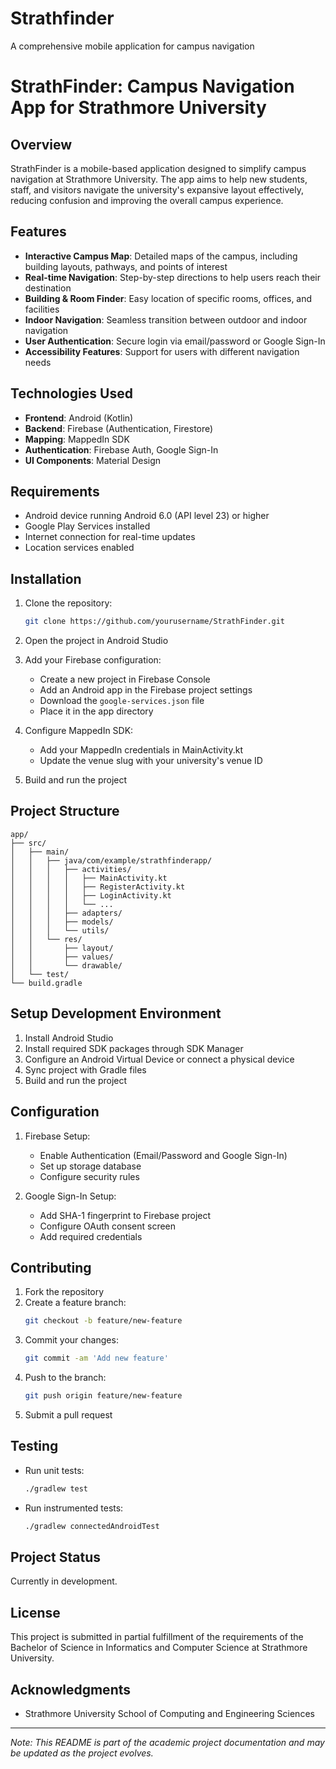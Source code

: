 # Strathfinder
A comprehensive mobile application for campus navigation 
# StrathFinder: Campus Navigation App for Strathmore University

## Overview
StrathFinder is a mobile-based application designed to simplify campus navigation at Strathmore University. The app aims to help new students, staff, and visitors navigate the university's expansive layout effectively, reducing confusion and improving the overall campus experience.

## Features
- **Interactive Campus Map**: Detailed maps of the campus, including building layouts, pathways, and points of interest
- **Real-time Navigation**: Step-by-step directions to help users reach their destination
- **Building & Room Finder**: Easy location of specific rooms, offices, and facilities
- **Indoor Navigation**: Seamless transition between outdoor and indoor navigation
- **User Authentication**: Secure login via email/password or Google Sign-In
- **Accessibility Features**: Support for users with different navigation needs

## Technologies Used
- **Frontend**: Android (Kotlin)
- **Backend**: Firebase (Authentication, Firestore)
- **Mapping**: MappedIn SDK
- **Authentication**: Firebase Auth, Google Sign-In
- **UI Components**: Material Design

## Requirements
- Android device running Android 6.0 (API level 23) or higher
- Google Play Services installed
- Internet connection for real-time updates
- Location services enabled

## Installation
1. Clone the repository:
   ```bash
   git clone https://github.com/yourusername/StrathFinder.git
   ```

2. Open the project in Android Studio

3. Add your Firebase configuration:
    - Create a new project in Firebase Console
    - Add an Android app in the Firebase project settings
    - Download the `google-services.json` file
    - Place it in the app directory

4. Configure MappedIn SDK:
    - Add your MappedIn credentials in MainActivity.kt
    - Update the venue slug with your university's venue ID

5. Build and run the project

## Project Structure
```
app/
├── src/
│   ├── main/
│   │   ├── java/com/example/strathfinderapp/
│   │   │   ├── activities/
│   │   │   │   ├── MainActivity.kt
│   │   │   │   ├── RegisterActivity.kt
│   │   │   │   ├── LoginActivity.kt
│   │   │   │   └── ...
│   │   │   ├── adapters/
│   │   │   ├── models/
│   │   │   └── utils/
│   │   └── res/
│   │       ├── layout/
│   │       ├── values/
│   │       └── drawable/
│   └── test/
└── build.gradle
```

## Setup Development Environment
1. Install Android Studio
2. Install required SDK packages through SDK Manager
3. Configure an Android Virtual Device or connect a physical device
4. Sync project with Gradle files
5. Build and run the project

## Configuration
1. Firebase Setup:
    - Enable Authentication (Email/Password and Google Sign-In)
    - Set up storage database
    - Configure security rules

2. Google Sign-In Setup:
    - Add SHA-1 fingerprint to Firebase project
    - Configure OAuth consent screen
    - Add required credentials

## Contributing
1. Fork the repository
2. Create a feature branch:
   ```bash
   git checkout -b feature/new-feature
   ```
3. Commit your changes:
   ```bash
   git commit -am 'Add new feature'
   ```
4. Push to the branch:
   ```bash
   git push origin feature/new-feature
   ```
5. Submit a pull request

## Testing
- Run unit tests:
  ```bash
  ./gradlew test
  ```
- Run instrumented tests:
  ```bash
  ./gradlew connectedAndroidTest
  ```

## Project Status
Currently in development. 

## License
This project is submitted in partial fulfillment of the requirements of the Bachelor of Science in Informatics and Computer Science at Strathmore University.

## Acknowledgments
- Strathmore University School of Computing and Engineering Sciences

---
*Note: This README is part of the academic project documentation and may be updated as the project evolves.*